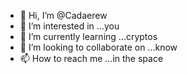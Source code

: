 - 👋 Hi, I’m @Cadaerew
- 👀 I’m interested in ...you
- 🌱 I’m currently learning ...cryptos
- 💞️ I’m looking to collaborate on ...know
- 📫 How to reach me ...in the space

<!---
Cadaerew/Cadaerew is a ✨ special ✨ repository because its `README.md` (this file) appears on your GitHub profile.
You can click the Preview link to take a look at your changes.
--->
